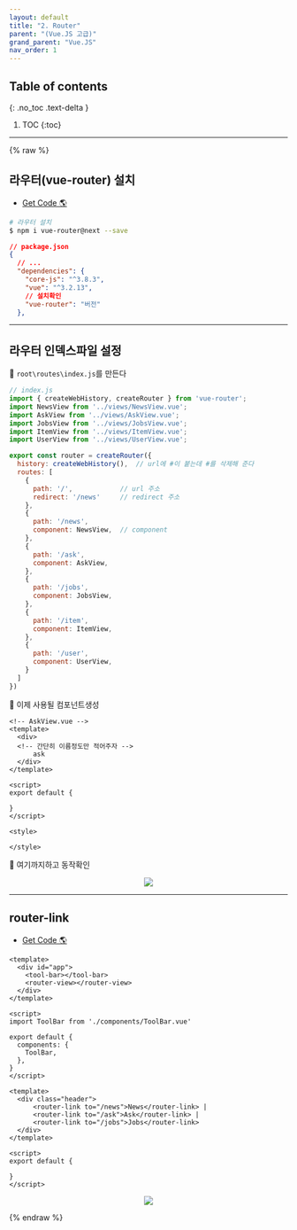 ```yaml
---
layout: default
title: "2. Router"
parent: "(Vue.JS 고급)"
grand_parent: "Vue.JS"
nav_order: 1
---
```


## Table of contents
{: .no_toc .text-delta }

1. TOC
{:toc}

---

{% raw %}

## 라우터(vue-router) 설치

* [Get Code 🌎](https://github.com/EasyCoding-7/vue3.0-adv-tutorial/tree/router1)

```bash
# 라우터 설치
$ npm i vue-router@next --save
```

```json
// package.json
{
  // ...
  "dependencies": {
    "core-js": "^3.8.3",
    "vue": "^3.2.13",
    // 설치확인
    "vue-router": "버전"
  },
```

---

## 라우터 인덱스파일 설정

🦄 `root\routes\index.js`를 만든다

```js
// index.js
import { createWebHistory, createRouter } from 'vue-router';
import NewsView from '../views/NewsView.vue';
import AskView from '../views/AskView.vue';
import JobsView from '../views/JobsView.vue';
import ItemView from '../views/ItemView.vue';
import UserView from '../views/UserView.vue';

export const router = createRouter({
  history: createWebHistory(),  // url에 #이 붙는데 #를 삭제해 준다
  routes: [
    {
      path: '/',            // url 주소
      redirect: '/news'     // redirect 주소
    },
    {
      path: '/news',
      component: NewsView,  // component
    },
    {
      path: '/ask',
      component: AskView,
    },
    {
      path: '/jobs',
      component: JobsView,
    },
    {
      path: '/item',
      component: ItemView,
    },
    {
      path: '/user',
      component: UserView,
    }
  ]
})
```

🦄 이제 사용될 컴포넌트생성

```vue
<!-- AskView.vue -->
<template>
  <div>
  <!-- 간단히 이름정도만 적어주자 -->
      ask
  </div>
</template>

<script>
export default {

}
</script>

<style>

</style>
```

🦄 여기까지하고 동작확인

<p align="center">
  <img src="https://taehyungs-programming-blog.github.io/blog/assets/images/vuejs/4.VueJS_Adv/4.VueJS_Adv-2-1.png"/>
</p>

---

## router-link

* [Get Code 🌎](https://github.com/EasyCoding-7/vue3.0-adv-tutorial/tree/router2)

```vue
<template>
  <div id="app">
    <tool-bar></tool-bar>
    <router-view></router-view>    
  </div>
</template>

<script>
import ToolBar from './components/ToolBar.vue'

export default {
  components: {
    ToolBar,
  },
}
</script>
```

```vue
<template>
  <div class="header">
      <router-link to="/news">News</router-link> | 
      <router-link to="/ask">Ask</router-link> | 
      <router-link to="/jobs">Jobs</router-link>
  </div>
</template>

<script>
export default {

}
</script>
```

<p align="center">
  <img src="https://taehyungs-programming-blog.github.io/blog/assets/images/vuejs/4.VueJS_Adv/4.VueJS_Adv-2-2.png"/>
</p>

{% endraw %}